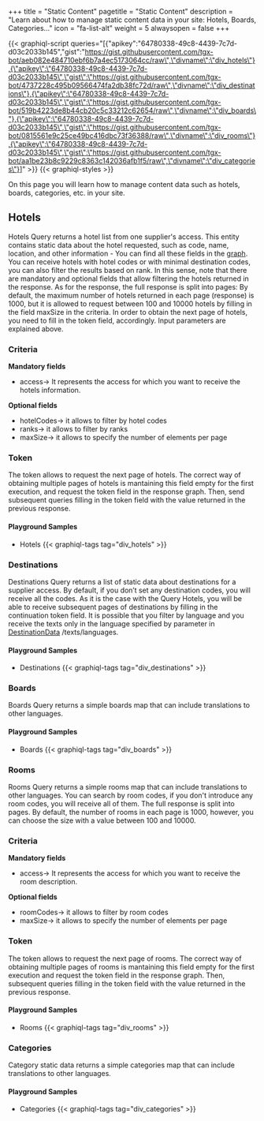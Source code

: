 +++
title = "Static Content"
pagetitle = "Static Content"
description = "Learn about how to manage static content data in your site: Hotels, Boards, Categories..."
icon = "fa-list-alt"
weight = 5
alwaysopen = false
+++

{{< graphiql-script queries="[{\"apikey\":\"64780338-49c8-4439-7c7d-d03c2033b145\",\"gist\":\"https://gist.githubusercontent.com/tgx-bot/aeb082e484710ebf6b7a4ec5173064cc/raw\",\"divname\":\"div_hotels\"},{\"apikey\":\"64780338-49c8-4439-7c7d-d03c2033b145\",\"gist\":\"https://gist.githubusercontent.com/tgx-bot/4737228c495b09566474fa2db38fc72d/raw\",\"divname\":\"div_destinations\"},{\"apikey\":\"64780338-49c8-4439-7c7d-d03c2033b145\",\"gist\":\"https://gist.githubusercontent.com/tgx-bot/519b4223de8b44cb20c5c33212c62654/raw\",\"divname\":\"div_boards\"},{\"apikey\":\"64780338-49c8-4439-7c7d-d03c2033b145\",\"gist\":\"https://gist.githubusercontent.com/tgx-bot/0815561e9c25ce49bc416dbc73f36388/raw\",\"divname\":\"div_rooms\"},{\"apikey\":\"64780338-49c8-4439-7c7d-d03c2033b145\",\"gist\":\"https://gist.githubusercontent.com/tgx-bot/aa1be23b8c9229c8363c142036afb1f5/raw\",\"divname\":\"div_categories\"}]" >}}
{{< graphiql-styles >}}

On this page you will learn how to manage content data such as hotels, boards, categories, etc. in your site.

## Hotels

Hotels Query returns a hotel list from one supplier's access. This entity contains static data about the hotel requested, such as code, name, location, and other information - You can find all these fields in the [graph](https://api.travelgatex.com/). You can receive hotels with hotel codes or with minimal destination codes, you can also filter the results based on rank. In this sense, note that there are mandatory and optional fields that allow filtering the hotels returned in the response. 
As for the response, the full response is split into pages: By default, the maximum number of hotels returned in each page (response) is 1000, but it is allowed to request between 100 and 10000 hotels by filling in the field maxSize in the criteria. In order to obtain the next page of hotels, you need to fill in the token field, accordingly. Input parameters are explained above.

### Criteria
**Mandatory fields**  
- access-> It represents the access for which you want to receive the hotels information.  

**Optional fields**  
- hotelCodes-> it allows to filter by hotel codes  
- ranks-> it allows to filter by ranks  
- maxSize-> it allows to specify the number of elements per page  

### Token
The token allows to request the next page of hotels. The correct way of obtaining multiple pages of hotels is mantaining this field empty for the first execution, and request the token field in the response graph. Then, send subsequent queries filling in the token field with the value returned in the previous response.

#### Playground Samples

* Hotels
{{< graphiql-tags tag="div_hotels" >}}

### Destinations

Destinations Query returns a list of static data about destinations for a supplier access. By default, if you don’t set any destination codes, you will receive all the codes. As it is the case with the Query Hotels, you will be able to receive subsequent pages of destinations by filling in the continuation token field. It is possible that you filter by language and you receive the texts only in the language specified by parameter in [DestinationData](/hotel-x/reference/objects/destinationdata/) /texts/languages.

#### Playground Samples

* Destinations
{{< graphiql-tags tag="div_destinations" >}}

### Boards

Boards Query returns a simple boards map that can include translations to other languages.

#### Playground Samples

* Boards
{{< graphiql-tags tag="div_boards" >}}

### Rooms

Rooms Query returns a simple rooms map that can include translations to other languages. You can search by room codes, if you don't introduce any room codes, you will receive all of them. The full response is split into pages. By default, the number of rooms in each page is 1000, however, you can choose the size with a value between 100 and 10000.

### Criteria
**Mandatory fields**  
- access-> It represents the access for which you want to receive the room description.  

**Optional fields**  
- roomCodes-> it allows to filter by room codes  
- maxSize-> it allows to specify the number of elements per page  

### Token
The token allows to request the next page of rooms. The correct way of obtaining multiple pages of rooms is mantaining this field empty for the first execution and request the token field in the response graph. Then, subsequent queries filling in the token field with the value returned in the previous response.

#### Playground Samples

* Rooms
{{< graphiql-tags tag="div_rooms" >}}

### Categories

Category static data returns a simple categories map that can include translations to other languages.

#### Playground Samples

* Categories
{{< graphiql-tags tag="div_categories" >}}

